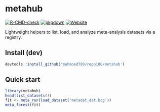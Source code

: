 # metahub

[![R-CMD-check](https://github.com/mahmood789/repo100/actions/workflows/check-metahub.yml/badge.svg)](https://github.com/mahmood789/repo100/actions/workflows/check-metahub.yml) [![pkgdown](https://github.com/mahmood789/repo100/actions/workflows/pkgdown-metahub.yml/badge.svg)](https://github.com/mahmood789/repo100/actions/workflows/pkgdown-metahub.yml) [![Website](https://img.shields.io/badge/docs-pkgdown-blue.svg)](https://mahmood789.github.io/repo100/)

Lightweight helpers to list, load, and analyze meta-analysis datasets via a registry.

## Install (dev)
```r
devtools::install_github('mahmood789/repo100/metahub')
```

## Quick start
```r
library(metahub)
head(list_datasets())
fit <- meta_run(load_dataset('metadat_dat.bcg'))
meta_forest(fit)
```
